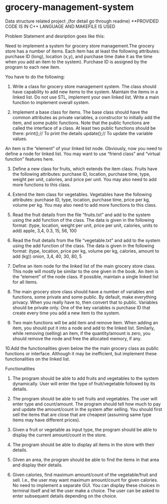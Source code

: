 # grocery-management-system
Data structure related project ,(for detail go through readme)
**PROVIDED CODE IS IN C++ LANGUAGE AND MAKEFILE IS USED

Problem Statement and desription goes like this:

 Need to implement a system for grocery store management.The
grocery store has a number of items. Each item has at least the following attributes:
purchase ID (long), location (x,y), and purchase time (take it as the time when you add
an item to the system). Purchase ID is assigned by the program to each new item.

You have to do the following:

1. Write a class for grocery store management system. The class should have
capability to add new items to the system. Maintain the items in a linked list. Do
not use STL, implement your own linked list. Write a main function to implement
overall system.

2. Implement a base class for items. The base class should have the common
attributes as private variables, a constructor to initially add the item, and some
public functions. Note that the public functions are called the interface of a class.
At least two public functions should be there:
print();// To print the details
update();// To update the variable values.

An item is the “element” of your linked list node. Obviously, now you need to
define a node for linked list. You may want to use “friend class” and “virtual
function” features here.

3. Define a new class for fruits, which extends the item class. Fruits have the
following attributes: purchase ID, location, purchase time, type, weight per unit,
calories, and price per unit. You may also need to add more functions to this
class.

4. Extend the item class for vegetables. Vegetables have the following attributes:
purchase ID, type, location, purchase time, price per kg, volume per kg. You may
also need to add more functions to this class.

5. Read the fruit details from the file “fruits.txt” and add to the system using the add
function of the class. The data is given in the following format:
(type, location, weight per unit, price per unit, calories, units to add)
apple, 3,4, 0.3, 15, 56, 100

6. Read the fruit details from the file “vegetable.txt” and add to the system using the
add function of the class. The data is given in the following format:
(type, location, price per kg, volume per kg, calories, amount to add (kg))
onion, 3,4, 40, 30, 80, 5

7. Define an item node for the linked list of the main grocery store class. This node
will mostly be similar to the one given in the book. An item is the “element” of the
node class. If possible, maintain a single linked list for all items.

8. The main grocery store class should have a number of variables and functions,
some private and some public. By default, make everything privacy. When you
really have to, then convert that to public. Variables should be private only. One
of the key variables is purchase ID that create every time you add a new item to
the system.

9. Two main functions will be add item and remove item. When adding an item, you
should put it into a node and add to the linked list. Similarly, while removing
(selling) an item, if the quantity/amount is zero, you should remove the node and
free the allocated memory, if any.

10.Add the functionalities given below the the main grocery class as public functions
or interface. Although it may be inefficient, but implement these functionalities on
the linked list.


Functionalities
1. The program should be able to add fruits and vegetables to the system
dynamically. User will enter the type of fruit/vegetable followed by its details.

2. The program should be able to sell fruits and vegetables. The user will enter type
and count/amount. The program should tell how much to pay and update the
amount/count in the system after selling. You should first sell the items that are
close that are cheapest (assuming same type items may have different prices).

3. Given a fruit or vegetable as input type, the program should be able to display
the current amount/count in the store.

4. The program should be able to display all items in the store with their details.

5. GIven an area, the program should be able to find the items in that area and
display their details.

6. Given calories, find maximum amount/count of the vegetable/fruit and sell. I.e.,
the user may want maximum amount/count for given calories.
No need to implement a separate GUI. You can display these choices in terminal itself
and let the user make a choice. The user can be asked to enter subsequent details
depending on the choice.
